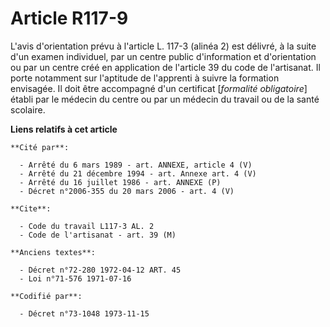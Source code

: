 # Article R117-9

L'avis d'orientation prévu à l'article L. 117-3 (alinéa 2) est délivré, à la suite d'un examen individuel, par un centre
public d'information et d'orientation ou par un centre créé en application de l'article 39 du code de l'artisanat. Il porte
notamment sur l'aptitude de l'apprenti à suivre la formation envisagée. Il doit être accompagné d'un certificat [*formalité
obligatoire*] établi par le médecin du centre ou par un médecin du travail ou de la santé scolaire.

**Liens relatifs à cet article**

	**Cité par**:

	  - Arrêté du 6 mars 1989 - art. ANNEXE, article 4 (V)
	  - Arrêté du 21 décembre 1994 - art. Annexe art. 4 (V)
	  - Arrêté du 16 juillet 1986 - art. ANNEXE (P)
	  - Décret n°2006-355 du 20 mars 2006 - art. 4 (V)

	**Cite**:

	  - Code du travail L117-3 AL. 2
	  - Code de l'artisanat - art. 39 (M)

	**Anciens textes**:

	  - Décret n°72-280 1972-04-12 ART. 45
	  - Loi n°71-576 1971-07-16

	**Codifié par**:

	  - Décret n°73-1048 1973-11-15
